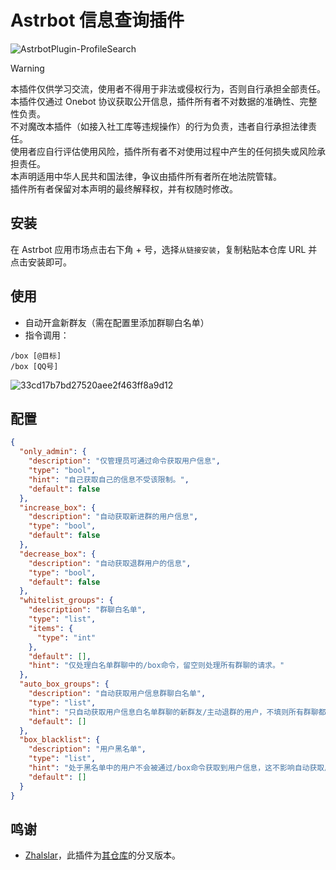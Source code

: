 # Astrbot 信息查询插件

![AstrbotPlugin-ProfileSearch](https://socialify.git.ci/QingFengTechnology/AstrbotPlugin-ProfileSearch/image?description=1&font=KoHo&language=1&name=1&pattern=Circuit+Board&theme=Auto)

> [!Warning]
> 本插件仅供学习交流，使用者不得用于非法或侵权行为，否则自行承担全部责任。\
> 本插件仅通过 Onebot 协议获取公开信息，插件所有者不对数据的准确性、完整性负责。\
> 不对魔改本插件（如接入社工库等违规操作）的行为负责，违者自行承担法律责任。\
> 使用者应自行评估使用风险，插件所有者不对使用过程中产生的任何损失或风险承担责任。\
> 本声明适用中华人民共和国法律，争议由插件所有者所在地法院管辖。\
> 插件所有者保留对本声明的最终解释权，并有权随时修改。


## 安装

在 Astrbot 应用市场点击右下角 + 号，选择`从链接安装`，复制粘贴本仓库 URL 并点击安装即可。

## 使用

- 自动开盒新群友（需在配置里添加群聊白名单）
- 指令调用：

```plaintext
/box [@目标]
/box [QQ号]
```

![33cd17b7bd27520aee2f463ff8a9d12](https://github.com/user-attachments/assets/97ffe26f-bf18-4cbe-93f4-1eb82e08edeb)

## 配置

```json
{
  "only_admin": {
    "description": "仅管理员可通过命令获取用户信息",
    "type": "bool",
    "hint": "自己获取自己的信息不受该限制。",
    "default": false
  },
  "increase_box": {
    "description": "自动获取新进群的用户信息",
    "type": "bool",
    "default": false
  },
  "decrease_box": {
    "description": "自动获取退群用户的信息",
    "type": "bool",
    "default": false
  },
  "whitelist_groups": {
    "description": "群聊白名单",
    "type": "list",
    "items": {
      "type": "int"
    },
    "default": [],
    "hint": "仅处理白名单群聊中的/box命令，留空则处理所有群聊的请求。"
  },
  "auto_box_groups": {
    "description": "自动获取用户信息群聊白名单",
    "type": "list",
    "hint": "只自动获取用户信息白名单群聊的新群友/主动退群的用户，不填则所有群聊都启用自动获取用户信息。",
    "default": []
  },
  "box_blacklist": {
    "description": "用户黑名单",
    "type": "list",
    "hint": "处于黑名单中的用户不会被通过/box命令获取到用户信息，这不影响自动获取用户信息。",
    "default": []
  }
}
```

## 鸣谢

- [Zhalslar](https://github.com/Zhalslar)，此插件为[其仓库](https://github.com/Zhalslar/astrbot_plugin_box)的分叉版本。